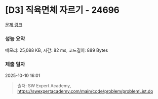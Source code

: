 # [D3] 직육면체 자르기 - 24696 

[문제 링크](https://swexpertacademy.com/main/code/problem/problemDetail.do?contestProbId=AZhd5eNKLHnHBINp) 

### 성능 요약

메모리: 25,088 KB, 시간: 82 ms, 코드길이: 889 Bytes

### 제출 일자

2025-10-10 16:01



> 출처: SW Expert Academy, https://swexpertacademy.com/main/code/problem/problemList.do